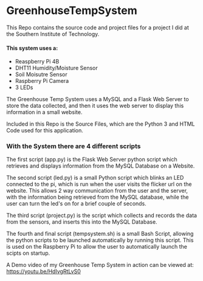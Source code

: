 <h1> GreenhouseTempSystem</h1>
<p>
This Repo contains the source code and project files for a project I did at the Southern Institute of Technology.
</p>
<h4>This system uses a:</h4>
<ul><li> Reaspberry Pi 4B</li>
 <li>DHT11 Humidity/Moisture Sensor</li>
 <li>Soil Moisutre Sensor</li>
 <li>Raspberry Pi Camera</li>
 <Li>3 LEDs</li></ul>
<p>
The Greenhouse Temp System uses a MySQL and a Flask Web Server to store the data collected, and then it uses
the web server to display this information in a small website.

Included in this Repo is the Source Files, which are the Python 3 and HTML Code used for this application.
</p>
<h3>With the System there are 4 different scripts</h3>

<p>
The first script (app.py) is the Flask Web Server python script which retrieves and displays information from the MySQL Database on a Website.
</p>
<p>
The second script (led.py) is a small Python script which blinks an LED connected to the pi, which is run when the user visits the flicker url on the website. This allows 2 way communication from the user and the server, with the information being retrieved from the MySQL database, while the user can turn the led's on for a brief couple of seconds.
</p>
<p>
The third script (project.py) is the script which collects and records the data from the sensors, and inserts this into the MySQL Database.
</p>
<p>
The fourth and final script (tempsystem.sh) is a small Bash Script, allowing the python scripts to be launched automatically by running this script. This is used on the Raspberry Pi to allow the user to automatically launch the scipts on startup.
</p>
<p> A Demo video of my Greenhouse Temp System in action can be viewed at: <a href="https://youtu.be/HdIvgRtLvS0" target="_blank">https://youtu.be/HdIvgRtLvS0</a>